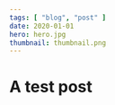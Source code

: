 ```yaml
---
tags: [ "blog", "post" ]
date: 2020-01-01
hero: hero.jpg
thumbnail: thumbnail.png
---
```


# A test post